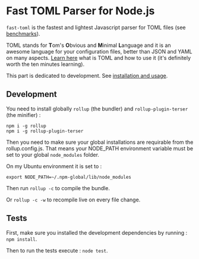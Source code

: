 # Fast TOML Parser for Node.js

`fast-toml` is the fastest and lightest Javascript parser for TOML files (see [benchmarks](https://www.npmjs.com/package/fast-toml#benchmarks)).

TOML stands for **T**om's **O**bvious and **M**inimal **L**anguage and it is an awesome language for your configuration files, better than JSON and YAML on many aspects. [Learn here](https://github.com/toml-lang/toml) what is TOML and how to use it (it's definitely worth the ten minutes learning).

This part is dedicated to development. See [installation and usage](https://www.npmjs.com/package/fast-toml).


## Development
You need to install globally `rollup` (the bundler) and `rollup-plugin-terser` (the minifier) :

```
npm i -g rollup
npm i -g rollup-plugin-terser
```

Then you need to make sure your global installations are requirable from the rollup.config.js. That means your NODE_PATH environment variable must be set to your global `node_modules` folder.

On my Ubuntu environment it is set to :

```shell
export NODE_PATH=~/.npm-global/lib/node_modules
```

Then run `rollup -c` to compile the bundle.

Or `rollup -c -w` to recompile live on every file change.


## Tests
First, make sure you installed the development dependencies by running : `npm install`.

Then to run the tests execute : `node test`.
